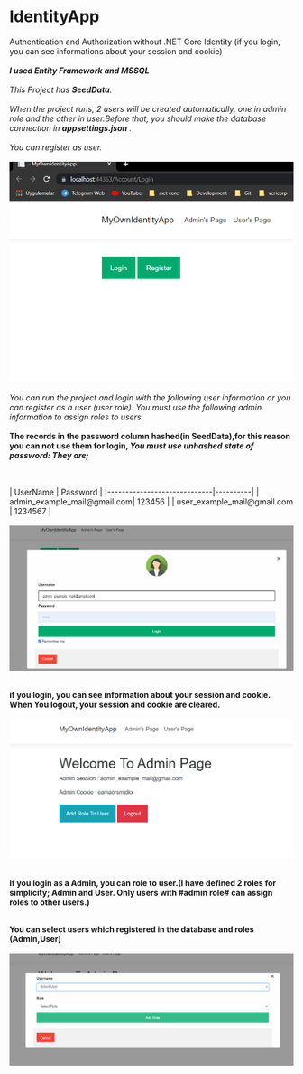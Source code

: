 # IdentityApp
Authentication and Authorization without .NET Core Identity (if you login, you can see informations about your session  and cookie)
<br/>
<br/>
***I used Entity Framework and MSSQL***
<br/>
<br/>
*This Project has **SeedData**.*
<br/>
<br/>
*When the project runs, 2 users will be created automatically, one in admin role and the other in user.Before that, you should make the database connection in **appsettings.json** .*
<br/>
<br/>
*You can register as user.*
<br/>
<br/>
<img src="ReadMeImages/1.PNG">
<br/>
<br/>
*You can run the project and login with the following user information or you can register as a user (user role). You must use the following admin information to assign roles to users.*
<br/>
<br/>
**The records in the password column hashed(in SeedData),for this reason you can not use them for login, ***You must use unhashed  state of password: They are;*****

<br/>
<br/>
| UserName                    | Password |
|-----------------------------|----------|
| admin_example_mail@gmail.com| 123456   |
| user_example_mail@gmail.com | 1234567  |


<br/>
<br/>
<img src="ReadMeImages/2.PNG">
<br/>
<br/>

**if you login, you can see information about your session  and cookie. When You logout, your session and cookie are cleared.**
<br/>
<br/>
<img src="ReadMeImages/3.PNG">
<br/>
<br/>

**if you login as a Admin, you can role to user.(I have defined 2 roles for simplicity; Admin and User. Only users with #admin role# can assign roles to other users.)**
<br/>
<br/>

**You can select users which registered in the database and roles (Admin,User)**
<br/>
<br/>
<img src="ReadMeImages/4.PNG">
